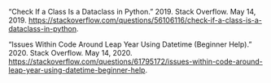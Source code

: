 “Check If a Class Is a Dataclass in Python.” 2019. Stack Overflow. May 14, 2019. https://stackoverflow.com/questions/56106116/check-if-a-class-is-a-dataclass-in-python.

“Issues Within Code Around Leap Year Using Datetime (Beginner Help).” 2020. Stack Overflow. May 14, 2020. https://stackoverflow.com/questions/61795172/issues-within-code-around-leap-year-using-datetime-beginner-help.